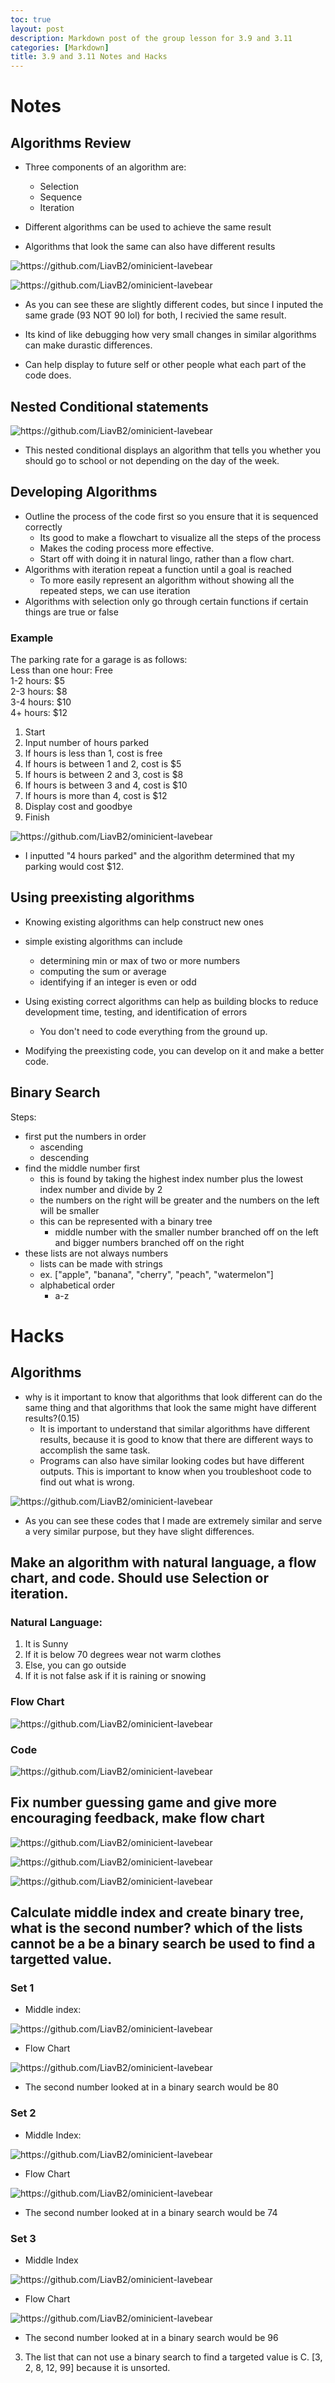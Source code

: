 ```yaml
---
toc: true
layout: post
description: Markdown post of the group lesson for 3.9 and 3.11
categories: [Markdown]
title: 3.9 and 3.11 Notes and Hacks
---
```


# Notes

## Algorithms Review
- Three components of an algorithm are:
    - Selection
    - Sequence
    - Iteration

- Different algorithms can be used to achieve the same result
- Algorithms that look the same can also have different results

![]({{site.baseurl}}/images/3.91.png "https://github.com/LiavB2/ominicient-lavebear")

![]({{site.baseurl}}/images/3.92.png "https://github.com/LiavB2/ominicient-lavebear")

- As you can see these are slightly different codes, but since I inputed the same grade (93 NOT 90 lol) for both, I recivied the same result.

- Its kind of like debugging how very small changes in similar algorithms can make durastic differences.

- Can help display to future self or other people what each part of the code does.

## Nested Conditional statements

![]({{site.baseurl}}/images/3.94.png "https://github.com/LiavB2/ominicient-lavebear")

- This nested conditional displays an algorithm that tells you whether you should go to school or not depending on the day of the week. 

## Developing Algorithms
- Outline the process of the code first so you ensure that it is sequenced correctly
    - Its good to make a flowchart to visualize all the steps of the process
    - Makes the coding process more effective.
    - Start off with doing it in natural lingo, rather than a flow chart.
- Algorithms with iteration repeat a function until a goal is reached
    - To more easily represent an algorithm without showing all the repeated steps, we can use iteration
- Algorithms with selection only go through certain functions if certain things are true or false

### Example 

The parking rate for a garage is as follows: <br>
Less than one hour: Free <br>
1-2 hours: $5 <br>
2-3 hours: $8 <br>
3-4 hours: $10 <br>
4+ hours: $12

1. Start
2. Input number of hours parked
3. If hours is less than 1, cost is free
4. If hours is between 1 and 2, cost is $5
5. If hours is between 2 and 3, cost is $8
6. If hours is between 3 and 4, cost is $10
7. If hours is more than 4, cost is $12
8. Display cost and goodbye
9. Finish

![]({{site.baseurl}}/images/3.92.png "https://github.com/LiavB2/ominicient-lavebear")

- I inputted "4 hours parked" and the algorithm determined that my parking would cost $12.

## Using preexisting algorithms
- Knowing existing algorithms can help construct new ones
- simple existing algorithms can include
    - determining min or max of two or more numbers
    - computing the sum or average
    - identifying if an integer is even or odd
- Using existing correct algorithms can help as building blocks to reduce development time, testing, and identification of errors
    - You don't need to code everything from the ground up.

- Modifying the preexisting code, you can develop on it and make a better code.

## Binary Search

Steps: 

- first put the numbers in order
    - ascending
    - descending
- find the middle number first
    - this is found by taking the highest index number plus the lowest index number and divide by 2
    - the numbers on the right will be greater and the numbers on the left will be smaller
    - this can be represented with a binary tree
        - middle number with the smaller number branched off on the left and bigger numbers branched off on the right
- these lists are not always numbers
    - lists can be made with strings
    - ex. ["apple", "banana", "cherry", "peach", "watermelon"]
    - alphabetical order
        - a-z

# Hacks

## Algorithms 

- why is it important to know that algorithms that look different can do the same thing and that algorithms that look the same might have different results?(0.15)
    - It is important to understand that similar algorithms have different results, because it is good to know that there are different ways to accomplish the same task. 
    - Programs can also have similar looking codes but have different outputs. This is important to know when you troubleshoot code to find out what is wrong.

![]({{site.baseurl}}/images/amm1.png "https://github.com/LiavB2/ominicient-lavebear")

- As you can see these codes that I made are extremely similar and serve a very similar purpose, but they have slight differences.


## Make an algorithm with natural language, a flow chart, and code. Should use Selection or iteration.

### Natural Language:

1. It is Sunny
2. If it is below 70 degrees wear not warm clothes
3. Else, you can go outside
4. If it is not false ask if it is raining or snowing

### Flow Chart

![]({{site.baseurl}}/images/amay2.png "https://github.com/LiavB2/ominicient-lavebear")

### Code 

![]({{site.baseurl}}/images/amay1.png "https://github.com/LiavB2/ominicient-lavebear")


## Fix number guessing game and give more encouraging feedback, make flow chart

![]({{site.baseurl}}/images/grace1.png "https://github.com/LiavB2/ominicient-lavebear")

![]({{site.baseurl}}/images/grace2.png "https://github.com/LiavB2/ominicient-lavebear")

![]({{site.baseurl}}/images/grace3.png "https://github.com/LiavB2/ominicient-lavebear")

## Calculate middle index and create binary tree, what is the second number? which of the lists cannot be a be a binary search  be used to find a targetted value.

### Set 1
- Middle index: 

![]({{site.baseurl}}/images/cl1.png "https://github.com/LiavB2/ominicient-lavebear")

- Flow Chart

![]({{site.baseurl}}/images/s1.png "https://github.com/LiavB2/ominicient-lavebear")

- The second number looked at in a binary search would be 80

### Set 2
- Middle Index:

![]({{site.baseurl}}/images/cl2.png "https://github.com/LiavB2/ominicient-lavebear")

- Flow Chart

![]({{site.baseurl}}/images/s2.png "https://github.com/LiavB2/ominicient-lavebear")

- The second number looked at in a binary search would be 74

### Set 3
- Middle Index

![]({{site.baseurl}}/images/cl3.png "https://github.com/LiavB2/ominicient-lavebear")

- Flow Chart

![]({{site.baseurl}}/images/s3.png "https://github.com/LiavB2/ominicient-lavebear")

- The second number looked at in a binary search would be 96

3. The list that can not use a binary search to find a targeted value is C. [3, 2, 8, 12, 99] because it is unsorted.

